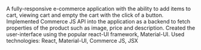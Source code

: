 A fully-responsive e-commerce application with the ability to add items to cart, viewing cart and empty the cart with the click of a button. Implemented Commerce JS API into the application as a backend to fetch properties of the product such as image, price and description. Created the user-interface using the popular react-UI framework, Material-UI. Used technologies: React, Material-UI, Commerce JS, JSX

